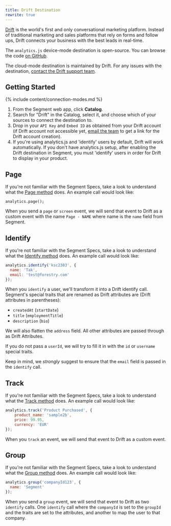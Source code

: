 ```yaml
---
title: Drift Destination
rewrite: true
---
```

[Drift](http://www.drift.com/segment/?utm_source=segmentio&utm_medium=docs&utm_campaign=partners) is the world's first and only conversational marketing platform. Instead of traditional marketing and sales platforms that rely on forms and follow ups, Drift connects your business with the best leads in real-time.

The `analytics.js` device-mode destination is open-source. You can browse the code [on GitHub](https://github.com/segment-integrations/analytics.js-integration-drift).

The cloud-mode destination is maintained by Drift. For any issues with the destination, [contact the Drift support team](https://www.drift.com/help/).


## Getting Started

{% include content/connection-modes.md %}

  1. From the Segment web app, click **Catalog**.
  2. Search for "Drift" in the Catalog, select it, and choose which of your sources to connect the destination to.
  3. Drop in your `API Key` and `Embed ID` as obtained from your Drift account (if Drift account not accessible yet, [email the team](mailto:team@drift.com) to get a link for the Drift account creation).
  4. If you're using analytics.js and 'identify' users by default, Drift will work automatically. If you don't have analytics.js setup, after enabling the Drift destination in Segment, you must 'identify' users in order for Drift to display in your product.

## Page

If you're not familiar with the Segment Specs, take a look to understand what the [Page method](https://segment.com/docs/connections/spec/page/) does. An example call would look like:

```
analytics.page();
```

When you send a `page` or `screen` event, we will send that event to Drift as a custom event with the name `Page - NAME` where name is the `name` field from Segment.

## Identify

If you're not familiar with the Segment Specs, take a look to understand what the [Identify method](https://segment.com/docs/connections/spec/identify/) does. An example call would look like:

```javascript
analytics.identify('ksc2303', {
  name: 'Tak',
  email: 'test@forestry.com'
});
```

When you `identify` a user, we'll transform it into a Drift identify call. Segment's special traits that are renamed as Drift attributes are (Drift attributes in parentheses):
* `createdAt` (`startDate`)
* `title` (`employmentTitle`)
* `description` (`bio`)

We will also flatten the `address` field. All other attributes are passed through as Drift Attributes.

If you do not pass a `userId`, we will try to fill it in with the `id` or `username` special traits.

Keep in mind, we _strongly_ suggest to ensure that the `email` field is passed in the `identify` call.

## Track

If you're not familiar with the Segment Specs, take a look to understand what the [Track method](https://segment.com/docs/connections/spec/track/) does. An example call would look like:

```javascript
analytics.track('Product Purchased', {
    product_name: 'sample2b',
    price: 99.95,
    currency: 'EUR'
});
```

When you `track` an event, we will send that event to Drift as a custom event.

## Group

If you're not familiar with the Segment Specs, take a look to understand what the [Group method](https://segment.com/docs/connections/spec/group/) does. An example call would look like:

```javascript
analytics.group('companyId123', {
  name: 'Segment'
});
```

When you send a `group` event, we will send that event to Drift as two `identify` calls. One `identify` call where the `companyId` is set to the `groupId` and the traits are set to the attributes, and another to map the user to that company.
